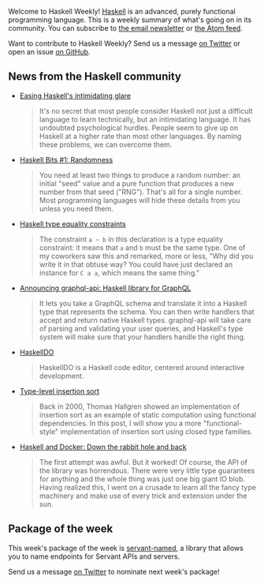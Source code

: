 Welcome to Haskell Weekly!
[Haskell](https://www.haskell.org) is an advanced, purely functional programming language.
This is a weekly summary of what's going on in its community.
You can subscribe to [the email newsletter](https://news.us10.list-manage.com/subscribe?u=49a6a2e17b12be2c5c4dcb232&id=ffbbbbd930)
or [the Atom feed](/haskell-weekly.atom).

Want to contribute to Haskell Weekly?
Send us a message [on Twitter](https://twitter.com/haskellweekly)
or open an issue [on GitHub](https://github.com/haskellweekly/haskellweekly.github.io).

## News from the Haskell community

-   [Easing Haskell's intimidating glare](https://medium.com/@james_32022/easing-haskells-intimidating-glare-2341095e88aa)

    > It's no secret that most people consider Haskell not just a difficult language to learn technically, but an intimidating language. It has undoubted psychological hurdles. People seem to give up on Haskell at a higher rate than most other languages. By naming these problems, we can overcome them.

-   [Haskell Bits #1: Randomness](http://www.kovach.me/posts/2017-01-30-haskell-bits-randomness.html)

    > You need at least two things to produce a random number: an initial "seed" value and a pure function that produces a new number from that seed ("RNG"). That's all for a single number. Most programming languages will hide these details from you unless you need them.

-   [Haskell type equality constraints](http://blog.infinitenegativeutility.com/2017/1/haskell-type-equality-constraints)

    > The constraint `a ~ b` in this declaration is a type equality constraint: it means that `a` and `b` must be the same type. One of my coworkers saw this and remarked, more or less, "Why did you write it in that obtuse way? You could have just declared an instance for `C a a`, which means the same thing."

-   [Announcing graphql-api: Haskell library for GraphQL](https://jml.io/2017/01/graphql-api.html)

    > It lets you take a GraphQL schema and translate it into a Haskell type that represents the schema. You can then write handlers that accept and return native Haskell types. graphql-api will take care of parsing and validating your user queries, and Haskell's type system will make sure that your handlers handle the right thing.

-   [HaskellDO](https://github.com/theam/haskell-do/blob/7143c708915638b8189e5bf18e92b3fd621cca58/README.md#readme)

    > HaskellDO is a Haskell code editor, centered around interactive development.

-   [Type-level insertion sort](https://kseo.github.io/posts/2017-01-30-type-level-insertion-sort.html)

    > Back in 2000, Thomas Hallgren showed an implementation of insertion sort as an example of static computation using functional dependencies.  In this post, I will show you a more "functional-style" implementation of insertion sort using closed type families.

-   [Haskell and Docker: Down the rabbit hole and back](https://denibertovic.com/posts/haskell-and-docker-down-the-rabbit-hole-and-back/)

    > The first attempt was awful. But it worked! Of course, the API of the library was horrendous. There were very little type guarantees for anything and the whole thing was just one big giant IO blob. Having realized this, I went on a crusade to learn all the fancy type machinery and make use of every trick and extension under the sun.

## Package of the week

This week's package of the week is [servant-named](https://hackage.haskell.org/package/servant-named),
a library that allows you to name endpoints for Servant APIs and servers.

Send us a message [on Twitter](https://twitter.com/haskellweekly) to nominate next week's package!
